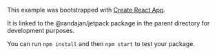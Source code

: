 This example was bootstrapped with [Create React App](https://github.com/facebook/create-react-app).

It is linked to the @randajan/jetpack package in the parent directory for development purposes.

You can run `npm install` and then `npm start` to test your package.
